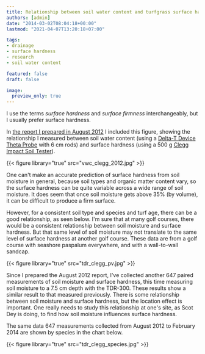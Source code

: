 ```yaml
---
title: Relationship between soil water content and turfgrass surface hardness
authors: [admin]
date: "2014-03-02T08:04:18+00:00"
lastmod: "2021-04-07T13:20:18+07:00"

tags:
- drainage
- surface hardness
- research
- soil water content

featured: false
draft: false

image:
  preview_only: true
---
```


I use the terms *surface hardness* and *surface firmness* interchangeably, but I usually prefer surface hardness.

In [the report I prepared in August 2012](http://www.files.asianturfgrass.com/20120802_data_report.pdf) I included this figure, showing the relationship I measured between soil water content (using a [Delta-T Device Theta Probe](https://delta-t.co.uk/product/ml3/) with 6 cm rods) and surface hardness (using a 500 g [Clegg Impact Soil Tester](https://sdinst.com/content/golf-course-firmness-tester-type-cist883-data-logging-bluetooth)).

{{< figure library="true" src="vwc_clegg_2012.jpg" >}}

One can't make an accurate prediction of surface hardness from soil moisture in general, because soil types and organic matter content vary, so the surface hardness can be quite variable across a wide range of soil moisture. It does seem that once soil moisture gets above 35% (by volume), it can be difficult to produce a firm surface.

However, for a consistent soil type and species and turf age, there can be a good relationship, as seen below. I'm sure that at many golf courses, there would be a consistent relationship between soil moisture and surface hardness. But that same level of soil moisture may not translate to the same level of surface hardness at another golf course. These data are from a golf course with seashore paspalum everywhere, and with a wall-to-wall sandcap.

{{< figure library="true" src="tdr_clegg_pv.jpg" >}}

Since I prepared the August 2012 report, I've collected another 647 paired measurements of soil moisture and surface hardness, this time measuring soil moisture to a 7.5 cm depth with the TDR-300. These results show a similar result to that measured previously. There is some relationship between soil moisture and surface hardness, but the location effect is important. One really needs to study this relationship at one's site, as Scot Dey is doing, to find how soil moisture influences surface hardness.

The same data 647 measurements collected from August 2012 to February 2014 are shown by species in the chart below.

{{< figure library="true" src="tdr_clegg_species.jpg" >}}
